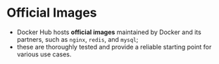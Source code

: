 # Official Images

- Docker Hub hosts **official images** maintained by Docker and its partners, such as `nginx`, `redis`, and `mysql`;
- these are thoroughly tested and provide a reliable starting point for various use cases.
